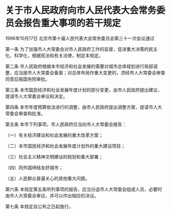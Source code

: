 # 关于市人民政府向市人民代表大会常务委员会报告重大事项的若干规定

1996年10月17日 北京市第十届人民代表大会常务委员会第三十一次会议通过



第一条 为了加强市人大常委会对市人民政府工作的监督，促进重大决策的民主化、科学化，根据宪法和有关法律，制定本规定。

第二条 市人民政府根据本市经济和社会发展的需要对城市总体规划进行局部调整，应当报市人大常委会备案；对总体布局作重大变更的，须经市人大常委会审查同意后报国务院审批。

第三条 本市国民经济和社会发展年度计划的部分变更，由市人民政府提出建议，提请市人大常委会审议和决定。

第四条 本市年度预算依法进行的调整，由市人民政府提出调整方案，提请市人大常委会审查和批准。

第五条 本市下列事项，市人民政府应当向市人大常委会报告：

（一）有关经济建设和社会发展的重大改革方案；

（二）本市国民经济和社会发展年度计划外的重大建设项目；

（三）社会主义精神文明建设的规划和重大部署；

（四）同外国缔结友好城市；

（五）人民群众普遍关心的其他重大问题。

第六条 本规定第五条所列事项的报告，应当分送市人大常委会组成人员，必要时由市人大常委会审议，并可以作出相应的决议。

第七条 本规定自公布之日起施行。